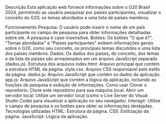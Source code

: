 Descrição
Esta aplicação web fornece informações sobre o G20 Brasil 2024, permitindo ao usuário pesquisar por países participantes, visualizar o conceito do G20, os temas abordados e uma lista de países membros.

Funcionamento
Pesquisa: O usuário pode inserir o nome de um país participante no campo de pesquisa para obter informações detalhadas sobre ele. A pesquisa é case-insensitive.
Botões: Os botões "O que é?", "Temas abordados" e "Países participantes" exibem informações gerais sobre o G20, como seu conceito, os principais temas discutidos e uma lista dos países membros.
Dados: Os dados dos países, do conceito, dos temas e da lista de países são armazenados em um arquivo JavaScript separado (dados.js).
Estrutura dos arquivos
index.html: Arquivo principal que contém a estrutura HTML da página.
style.css: Arquivo CSS responsável pelo estilo da página.
dados.js: Arquivo JavaScript que contém os dados da aplicação.
app.js: Arquivo JavaScript que contém a lógica da aplicação, incluindo as funções de pesquisa e exibição de informações.
Como usar
Clonar o repositório: Clone este repositório para sua máquina local.
Abrir um servidor local: Utilize um servidor local (como o Live Server do Visual Studio Code) para visualizar a aplicação no seu navegador.
Interagir: Utilize o campo de pesquisa e os botões para obter as informações desejadas.
Tecnologias utilizadas
HTML: Estrutura da página.
CSS: Estilização da página.
JavaScript: Lógica da aplicação.
